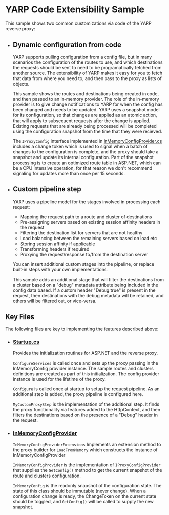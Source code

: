 # YARP Code Extensibility Sample

This sample shows two common customizations via code of the YARP reverse proxy:

- ## Dynamic configuration from code

  YARP supports pulling configuration from a config file, but in many scenarios the configuration of the routes to use, and which destinations the requests should be sent to need to be programatically fetched from another source. The extensibility of YARP makes it easy for you to fetch that data from where you need to, and then pass to the proxy as lists of objects.

  This sample shows the routes and destinations being created in code, and then passed to an in-memory provider. The role of the in-memory provider is to give change notifications to YARP for when the config has been changed and needs to be updated. YARP uses a snapshot model for its configuration, so that changes are applied as an atomic action, that will apply to subsequent requests after the change is applied. Existing requests that are already being processed will be completed using the configuration snapshot from the time that they were recieved.

  The ```IProxyConfig``` interface implemented in [InMemoryConfigProvider.cs](InMemoryConfigProvider.cs) includes a change token which is used to signal when a batch of changes to the configuration is complete, and the proxy should take a snapshot and update its internal configuration. Part of the snapshot processing is to create an optimized route table in ASP.NET, which can be a CPU intensive operation, for that reason we don't recommend signaling for updates more than once per 15 seconds. 

- ## Custom pipeline step

  YARP uses a pipeline model for the stages involved in processing each request:

  - Mapping the request path to a route and cluster of destinations
  - Pre-assigning servers based on existing session affinity headers in the request 
  - Filtering the destination list for servers that are not healthy
  - Load balancing between the remaining servers based on load etc
  - Storing session affinity if applicable
  - Transforming headers if required
  - Proxying the request/response to/from the destination server

  You can insert additional custom stages into the pipeline, or replace built-in steps with your own implementations.
  
  This sample adds an additional stage that will filter the destinations from a cluster based on a "debug" metadata attribute being included in the config data based. If a custom header "Debug:true" is present in the request, then destinations with the debug metadata will be retained, and others will be filtered out, or vice-versa.  

## Key Files

The following files are key to implementing the features described above:

- ### [Startup.cs](Startup.cs)
  Provides the initialization routines for ASP.NET and the reverse proxy.

  ```ConfigureServices``` is called once and sets up the proxy passing in the InMemoryConfig provider instance. The sample routes and clusters definitions are created as part of this initialization. The config provider instance is used for the lifetime of the proxy.

  ```Configure``` is called once at startup to setup the request pipeline. As an additional step is added, the proxy pipeline is configured here. 
  
  ```MyCustomProxyStep``` is the implementation of the additional step. It finds the proxy functionality via features added to the HttpContext, and then filters the destinations based on the presence of a "Debug" header in the request.

- ### [InMemoryConfigProvider](InMemoryConfigProvider)
  
  ```InMemoryConfigProviderExtensions``` Implements an extension method to the proxy builder for ```LoadFromMemory``` which constructs the instance of InMemoryConfigProvider

  ```InMemoryConfigProvider``` is the implementation of ```IProxyConfigProvider``` that supplies the ```GetConfig()``` method to get the current snapshot of the route and clusters configuration.

  ```InMemoryConfig``` is the readonly snapshot of the configuration state. The state of this class should be immutable (never change). When a configuration change is ready, the ChangeToken on the current state should be toggled, and ```GetConfig()``` will be called to supply the new snapshot.
